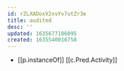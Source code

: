 ```yaml
---
id: rZLXADoxV2xvYv7utZr3e
title: audited
desc: ''
updated: 1635677106095
created: 1635540016758
---
```




- [[p.instanceOf]] [[c.Pred.Activity]]

